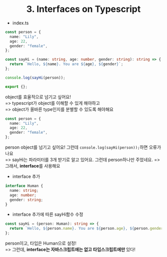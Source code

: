 <h1 align="center">
<strong>3. Interfaces on Typescript</strong><br>
</h1>

- index.ts

```typescript
const person = {
  name: "Lily",
  age: 22,
  gender: "female",
};

const sayHi = (name: string, age: number, gender: string): string => {
  return `Hello, ${name}. You are ${age}, ${gender}`;
};

console.log(sayHi(person));

export {};
```

object를 효율적으로 넘기고 싶어요!<br>
=> typescript가 object를 이해할 수 있게 해야하고<br>
=> object가 올바른 type인지를 분별할 수 있도록 해야해요

```typescript
const person = {
  name: "Lily",
  age: 22,
  gender: "female",
};
```

person object를 넘기고 싶어요! 그런데 `console.log(sayHi(person));`하면 오류가 나요<br>
=> sayHi는 파라미터를 3개 받기로 알고 있어요. 그런데 person하나만 주었네요.
=> 그래서, <strong>interface</strong>를 사용해요

- interface 추가

```typescript
interface Human {
  name: string;
  age: number;
  gender: string;
}
```

- interface 추가에 따른 sayHi함수 수정

```typescript
const sayHi = (person: Human): string => {
  return `Hello, ${person.name}. You are ${person.age}, ${person.gender}`;
};
```

person이고, 타입은 Human으로 설정!<br>
=> 그런데, <strong>interface는 자바스크립트에는 없고 타입스크립트에만 </strong>있다!
